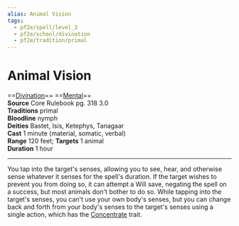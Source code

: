 ```yaml
---
alias: Animal Vision
tags:
  - pf2e/spell/level_3
  - pf2e/school/divination
  - pf2e/tradition/primal
---
```


# Animal Vision

==[Divination](../../../Traits/Divination.md)== ==[Mental](../../../Traits/Mental.md)==  
__Source__ Core Rulebook pg. 318 3.0  
**Traditions** primal  
**Bloodline** nymph  
**Deities** Bastet, Isis, Ketephys, Tanagaar  
**Cast** 1 minute (material, somatic, verbal)  
**Range** 120 feet; **Targets** 1 animal  
**Duration** 1 hour

---

You tap into the target's senses, allowing you to see, hear, and otherwise sense whatever it senses for the spell's duration. If the target wishes to prevent you from doing so, it can attempt a Will save, negating the spell on a success, but most animals don't bother to do so. While tapping into the target's senses, you can't use your own body's senses, but you can change back and forth from your body's senses to the target's senses using a single action, which has the [Concentrate](../../../Traits/Concentrate.md) trait.
